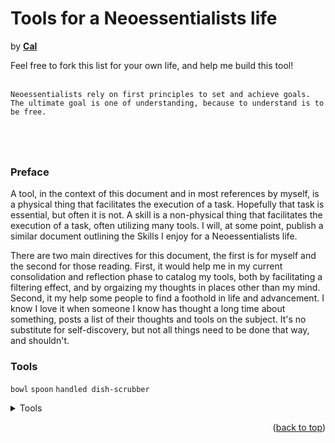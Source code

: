 <h1>Tools for a Neoessentialists life</h1>
by <a href="https://caldayham.com" title="go to caldayham.com"><strong>Cal</strong></a>  

Feel free to fork this list for your own life, and help me build this tool!
<br>
<br>

```
Neoessentialists rely on first principles to set and achieve goals. 
The ultimate goal is one of understanding, because to understand is to be free.
```
<h1></h1>
<br>


### Preface
A tool, in the context of this document and in most references by myself, is a physical thing that facilitates 
the execution of a task. Hopefully that task is essential, but often it is not. A skill is a non-physical thing 
that facilitates the execution of a task, often utilizing many tools. I will, at some point, publish a similar
document outlining the Skills I enjoy for a Neoessentialists life.  

There are two main directives for this document, the first is for myself and the second for those reading.
First, it would help me in my current consolidation and reflection phase to catalog my tools, both by 
facilitating a filtering effect, and by orgaizing my thoughts in places other than my mind. Second, it 
my help some people to find a foothold in life and advancement. I know I love it when someone I know has
thought a long time about something, posts a list of their thoughts and tools on the subject. It's no substitute
for self-discovery, but not all things need to be done that way, and shouldn't.

### Tools
```bowl```
```spoon```
```handled dish-scrubber```

<details>
  <summary>Tools</summary>
  <ol>
		<details>
			<summary>Consumables</summary>
			<ol>
				<details>
					<summary>Personal Hygiene</summary>
					<ol>
					</ol>
				</details>
				<details>
					<summary>Kitchen</summary>
					<ol>
					</ol>
				</details>
				<details>
					<summary>Food</summary>
					<ol>
					<details>
						<summary>Dry Goods</summary>
						<ol>
							<a>beans</a>
							<a>rice</a>
							<a>oats</a>
							<a>peas</a>
						</ol>
					</details>
					<details>
						<summary>Wet Goods</summary>
						<ol>
							<ul>
								<li><a>vegetable oil</a></li>
								<li><a>storred water</a></li>
								<a>peanut butter</a>
								<a>mayonaise</a>
							</ul>
						</ol>
					</details>
					</ol>
				</details>
			</ol>
		</details>
		<details>
			<summary>Semi Consumables</summary>
			<ol>
				<details>
					<summary>Personal Hygiene</summary>
					<ol>
					</ol>
				</details>
				<details>
					<summary>Kitchen</summary>
					<ol>
					</ol>
				</details>
			</ol>
		</details>
		<details>
			<summary>Reusables</summary>
			<ol>
				<details>
					<summary>Personal Hygiene</summary>
					<ol>
					</ol>
				</details>
				<details>
					<summary>Kitchen</summary>
					<ol>
					</ol>
				</details>
				<details>
					<summary>Workplace</summary>
					<ol>
						<details>
							<summary>Computer</summary>
							<ol>
							</ol>
						</details>
						<details>
							<summary>Workbench</summary>
							<ol>
							</ol>
						</details>
					</ol>
				</details>
				<details>
					<summary>Bedroom</summary>
					<ol>
					</ol>
				</details>
			</ol>
		</details>
		<li>
			<a>About The Project</a>
			<ul>
				<li><a href="#built-with">Built With</a></li>
			</ul>
		</li>
		<li>
      <a href="#getting-started">Getting Started</a>
      <ul>
        <li><a href="#prerequisites">Prerequisites</a></li>
        <li><a href="#installation">Installation</a></li>
      </ul>
		</li>
		<li><a href="#usage">Usage</a></li>
		<li><a href="#roadmap">Roadmap</a></li>
		<li><a href="#contributing">Contributing</a></li>
		<li><a href="#license">License</a></li>
		<li><a href="#contact">Contact</a></li>
		<li><a href="#acknowledgments">Acknowledgments</a></li>
  </ol>
</details>

<p align="right">(<a href="#top">back to top</a>)</p>